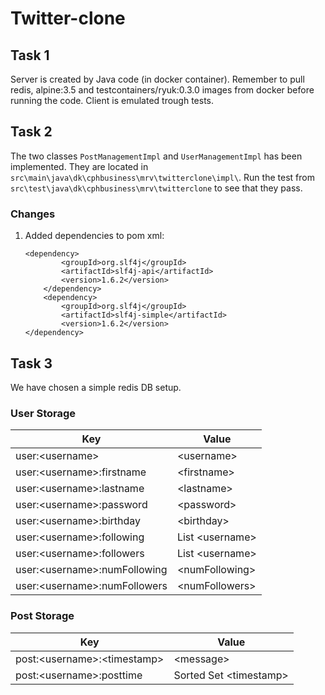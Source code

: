 # Twitter-clone
## Task 1
Server is created by Java code (in docker container). Remember to pull redis, alpine:3.5 and testcontainers/ryuk:0.3.0 images from docker before running the code.
Client is emulated trough tests.

## Task 2
The two classes ```PostManagementImpl``` and ```UserManagementImpl``` has been implemented. They are located in ```src\main\java\dk\cphbusiness\mrv\twitterclone\impl\```. Run the test from ```src\test\java\dk\cphbusiness\mrv\twitterclone``` to see that they pass.

### Changes
1. Added dependencies to pom xml: 
    ```
    <dependency>
            <groupId>org.slf4j</groupId>
            <artifactId>slf4j-api</artifactId>
            <version>1.6.2</version>
        </dependency>
        <dependency>
            <groupId>org.slf4j</groupId>
            <artifactId>slf4j-simple</artifactId>
            <version>1.6.2</version>
    </dependency>
    ```
        

## Task 3
We have chosen a simple redis DB setup. 

### User Storage
|Key                                |Value                 |
|-----------------------------------|----------------------|
|user:\<username\>                  |\<username\>          | 
|user:\<username\>:firstname        |\<firstname\>         | 
|user:\<username\>:lastname         |\<lastname\>          | 
|user:\<username\>:password         |\<password\>          | 
|user:\<username\>:birthday         |\<birthday\>          | 
|user:\<username\>:following        |List \<username\>     | 
|user:\<username\>:followers        |List \<username\>     | 
|user:\<username\>:numFollowing     |\<numFollowing\>      | 
|user:\<username\>:numFollowers     |\<numFollowers\>      | 

### Post Storage
|Key                                |Value                    |
|-----------------------------------|-------------------------|
|post:\<username\>:\<timestamp\>    |\<message\>              | 
|post:\<username\>:posttime         |Sorted Set \<timestamp\> |        | 
